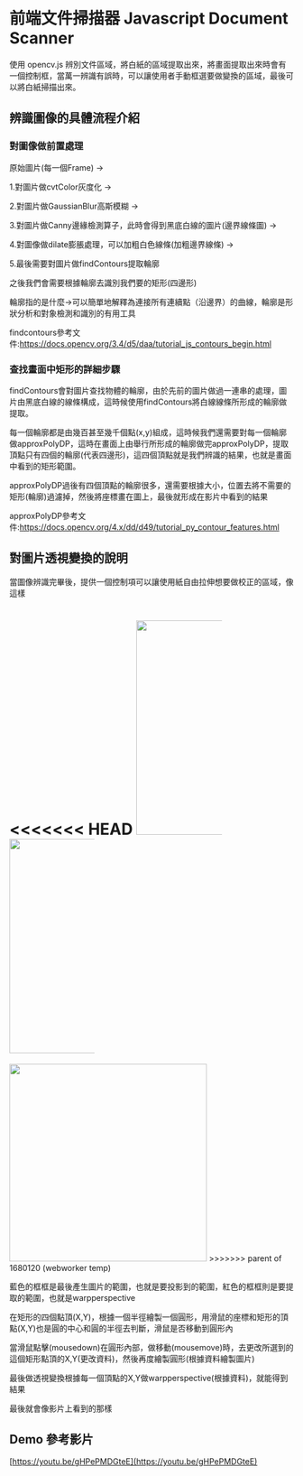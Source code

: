
# 前端文件掃描器 Javascript Document Scanner

使用 opencv.js 辨別文件區域，將白紙的區域提取出來，將畫面提取出來時會有一個控制框，當萬一辨識有誤時，可以讓使用者手動框選要做變換的區域，最後可以將白紙掃描出來。

## 辨識圖像的具體流程介紹

### 對圖像做前置處理

原始圖片(每一個Frame) ->

1.對圖片做cvtColor灰度化 ->

2.對圖片做GaussianBlur高斯模糊 ->

3.對圖片做Canny邊緣檢測算子，此時會得到黑底白線的圖片(邊界線條圖) ->

4.對圖像做dilate膨脹處理，可以加粗白色線條(加粗邊界線條) ->

5.最後需要對圖片做findContours提取輪廓

之後我們會需要根據輪廓去識別我們要的矩形(四邊形)

輪廓指的是什麼->可以簡單地解釋為連接所有連續點（沿邊界）的曲線，輪廓是形狀分析和對象檢測和識別的有用工具

findcontours參考文件:https://docs.opencv.org/3.4/d5/daa/tutorial_js_contours_begin.html

### 查找畫面中矩形的詳細步驟

findContours會對圖片查找物體的輪廓，由於先前的圖片做過一連串的處理，圖片由黑底白線的線條構成，這時候使用findContours將白線線條所形成的輪廓做提取。

每一個輪廓都是由幾百甚至幾千個點(x,y)組成，這時候我們還需要對每一個輪廓做approxPolyDP，這時在畫面上由舉行所形成的輪廓做完approxPolyDP，提取頂點只有四個的輪廓(代表四邊形)，這四個頂點就是我們辨識的結果，也就是畫面中看到的矩形範圍。

approxPolyDP過後有四個頂點的輪廓很多，還需要根據大小，位置去將不需要的矩形(輪廓)過濾掉，然後將座標畫在圖上，最後就形成在影片中看到的結果

approxPolyDP參考文件:https://docs.opencv.org/4.x/dd/d49/tutorial_py_contour_features.html

## 對圖片透視變換的說明

當圖像辨識完畢後，提供一個控制項可以讓使用紙自由拉伸想要做校正的區域，像這樣

<<<<<<< HEAD
<img src="https://raw.githubusercontent.com/tak40548798/opencv-js-document-scanner/master/readmeImage/%E6%9C%AA%E8%AE%8A%E6%8F%9B.png" style="height:380px;max-width:30%"/> <img src="https://raw.githubusercontent.com/tak40548798/opencv-js-document-scanner/master/readmeImage/%E9%80%8F%E8%A6%96%E8%AE%8A%E6%8F%9B%E5%9C%96.png" style="height:380px;max-width:30%"/>
=======
<img src="https://raw.githubusercontent.com/tak40548798/opencv-js-document-scanner/master/readmeImage/1.png" style="height:350px;"/>
>>>>>>> parent of 1680120 (webworker temp)

藍色的框框是最後產生圖片的範圍，也就是要投影到的範圍，紅色的框框則是要提取的範圍，也就是warpperspective

在矩形的四個點頂(X,Y)，根據一個半徑繪製一個圓形，用滑鼠的座標和矩形的頂點(X,Y)也是圓的中心和圓的半徑去判斷，滑鼠是否移動到圓形內

當滑鼠點擊(mousedown)在圓形內部，做移動(mousemove)時，去更改所選到的這個矩形點頂的X,Y(更改資料)，然後再度繪製圓形(根據資料繪製圖片)

最後做透視變換根據每一個頂點的X,Y做warpperspective(根據資料)，就能得到結果

最後就會像影片上看到的那樣

## Demo 參考影片

[https://youtu.be/gHPePMDGteE](https://youtu.be/gHPePMDGteE) 
